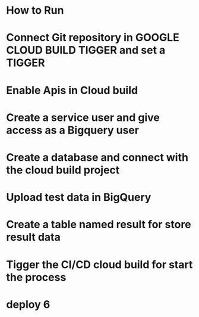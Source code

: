 # How to Run
# Connect Git repository in GOOGLE CLOUD BUILD TIGGER and set a TIGGER
# Enable Apis in Cloud build 
# Create a service user and give access as a Bigquery user
# Create a database and connect with the cloud build project
# Upload test data in BigQuery
# Create a table named result for store result data
# Tigger the CI/CD cloud build for start the process
# deploy 6


